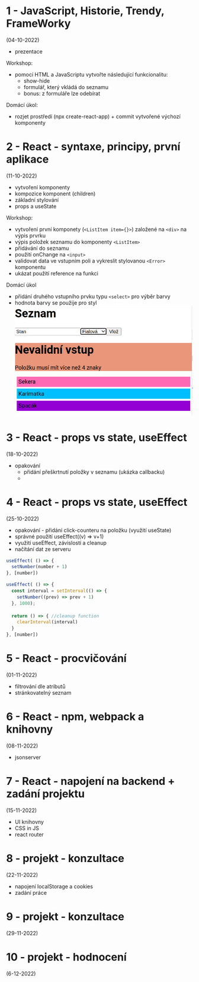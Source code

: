 # 1 - JavaScript, Historie, Trendy, FrameWorky
(04-10-2022)
- prezentace

Workshop: 
  - pomocí HTML a JavaScriptu vytvořte následující funkcionalitu:
    - show-hide 
    - formulář, který vkládá do seznamu
    - bonus: z formuláře lze odebírat

Domácí úkol:
- rozjet prostředí (npx create-react-app) + commit vytvořené výchozí komponenty

# 2  - React - syntaxe, principy, první aplikace
(11-10-2022)
- vytvoření komponenty
- kompozice komponent (children)
- základní stylování
- props a useState

Workshop:
- vytvoření první komponety (`<ListItem item={}>`) založené na `<div>` na výpis prvrku
- výpis položek seznamu do komponenty `<ListItem>`
- přidávání do seznamu
- použití onChange na `<input>`
- validovat data ve vstupním poli a vykreslit stylovanou `<Error>` komponentu
- ukázat použití reference na funkci

Domácí úkol
- přidání druhého vstupního prvku typu `<select>` pro výběr barvy
- hodnota barvy se použije pro styl
![](img.png)

# 3 - React - props vs state, useEffect
(18-10-2022)
- opakování
  - přidání přeškrtnutí položky v seznamu (ukázka callbacku)
  - 


# 4 - React - props vs state, useEffect
(25-10-2022)
- opakování - přidání click-counteru na položku (využití useState)
- správné použití useEffect((v) => v+1)
- využití useEffect, závislostí a cleanup
- načítání dat ze serveru

```javascript
useEffect( () => {
  setNumber(number + 1)
}, [number])
```


```javascript
useEffect( () => {
  const interval = setInterval(() => {
    setNumber((prev) => prev + 1)
  }, 1000);
  
  return () => { //cleanup function
    clearInterval(interval)
  }
}, [number])
```


# 5 - React - procvičování
(01-11-2022)
- filtrování dle atributů
- stránkovatelný seznam


# 6 - React - npm, webpack a knihovny
(08-11-2022)
- jsonserver

# 7 - React - napojení na backend + zadání projektu
(15-11-2022)
- UI knihovny
- CSS in JS
- react router

# 8 - projekt - konzultace
(22-11-2022)
- napojení localStorage a cookies
- zadání práce

# 9 - projekt - konzultace
(29-11-2022)

# 10 - projekt - hodnocení
(6-12-2022)
